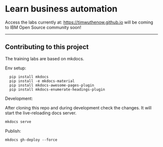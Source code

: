 # Learn business automation

Access the labs currently at: https://timwuthenow.github.io will be coming to IBM Open Source community soon!

---

## Contributing to this project

The training labs are based on mkdocs.

Env setup:

~~~bin/bash
  pip install mkdocs
  pip install -e mkdocs-material
  pip install mkdocs-awesome-pages-plugin
  pip install mkdocs-enumerate-headings-plugin
~~~

Development:

After cloning this repo and during development check the changes. It will start the live-reloading docs server.

~~~bash
mkdocs serve
~~~

Publish:

~~~bin
mkdocs gh-deploy --force
~~~
